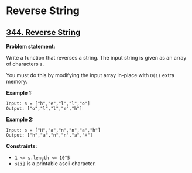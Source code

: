 # Reverse String

## [344. Reverse String](https://leetcode.com/problems/reverse-string/)

**Problem statement:**

Write a function that reverses a string. The input string is given as an array of characters `s`.

You must do this by modifying the input array in-place with `O(1)` extra memory.
 
**Example 1:**

```
Input: s = ["h","e","l","l","o"]
Output: ["o","l","l","e","h"]
```

**Example 2:**

```
Input: s = ["H","a","n","n","a","h"]
Output: ["h","a","n","n","a","H"]
```

**Constraints:**

* `1 <= s.length <= 10^5`
* `s[i]` is a printable ascii character.
